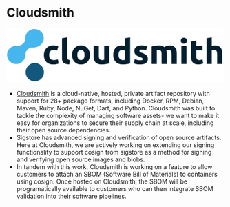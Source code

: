 # Cloudsmith
![Cloudsmith Logo](cloudsmith-logo-master-colour.png  "Cloudsmith")

* [Cloudsmith](https://www.cloudsmith.com) is a cloud-native, hosted, private artifact repository with support for 28+ package formats, including Docker, RPM, Debian, Maven, Ruby, Node, NuGet, Dart, and Python. Cloudsmith was built to tackle the complexity of managing software assets- we want to make it easy for organizations to secure their supply chain at scale, including their open source dependencies.
* Sigstore has advanced signing and verification of open source artifacts. Here at Cloudsmith, we are actively working on extending our signing functionality to support cosign from sigstore as a method for signing and verifying open source images and blobs.
* In tandem with this work, Cloudsmith is working on a feature to allow customers to attach an SBOM (Software Bill of Materials) to containers using cosign. Once hosted on Cloudsmith, the SBOM will be programatically available to customers who can then integrate SBOM validation into their software pipelines.
